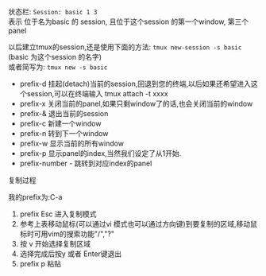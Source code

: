 状态栏: `Session: basic 1 3`  
表示 位于名为basic 的 session, 且位于这个session 的第一个window, 第三个 panel

以后建立tmux的session,还是使用下面的方法:
`tmux new-session -s basic` (basic 为这个session 的名字)  
或者简写为:
`tmux new -s basic`

- prefix-d 挂起(detach)当前的session,回退到您的终端,以后如果还希望进入这个session,可以在终端输入 tmux attach -t xxxx
- prefix-x 关闭当前的panel,如果只剩window了的话,也会关闭当前的window
- prefix-& 退出当前的session
- prefix-c 新建一个window
- prefix-n 转到下一个window
- prefix-w 显示当前的所有window
- prefix-p 显示panel的index,当然我们设定了从1开始.
- prefix-number - 跳转到对应index的panel

复制过程

我的prefix为:C-a

1. prefix Esc 进入复制模式
2. 参考上表移动鼠标(可以通过vi 模式也可以通过方向键)到要复制的区域,移动鼠标时可用vim的搜索功能"/","?"
3. 按 v 开始选择复制区域
4. 选择完成后按y 或者 Enter键退出
5. prefix p 粘贴

